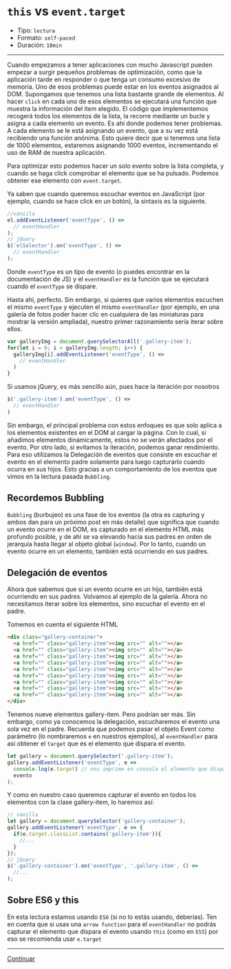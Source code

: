 # `this` vs `event.target`

* Tipo: `lectura`
* Formato: `self-paced`
* Duración: `10min`

***

Cuando empezamos a tener aplicaciones con mucho Javascript pueden empezar a
surgir pequeños problemas de optimización, como que la aplicación tarde en
responder o que tenga un consumo excesivo de memoria. Uno de esos problemas
puede estar en los eventos asignados al DOM.
Supongamos que tenemos una lista bastante grande de elementos. Al hacer `click`
en cada uno de esos elementos se ejecutará una función que muestra la
información del item elegido.
El código que implementemos recogerá todos los elementos de la lista, la
recorre mediante un bucle y asigna a cada elemento un evento.
Es ahí donde podemos tener problemas. A cada elemento se le está asignando un
evento, que a su vez está recibiendo una función anónima. Esto quiere decir
que si tenemos una lista de 1000 elementos, estaremos asignando 1000
eventos, incrementando el uso de RAM de nuestra aplicación.

Para optimizar esto podemos hacer un solo evento sobre la lista completa, y
cuando se haga click comprobar el elemento que se ha pulsado. Podemos obtener
ese elemento con `event.target`.

Ya saben que cuando queremos escuchar eventos en JavaScript (por ejemplo,
cuando se hace click en un botón), la sintaxis es la siguiente.

```javascript
//vaniila
el.addEventListener('eventType', () =>
  // eventHandler
);
// jQuery
$('elSelector').on('eventType', () =>
  // eventHandler
);
```

Donde `eventType` es un tipo de evento (o puedes encontrar en la documentación
de JS) y el `eventHandler` es la función que se ejecutará cuando el `eventType`
se dispare.

Hasta ahi, perfecto. Sin embargo, si quieres que varios elementos escuchen el
mismo `eventType` y ejecuten el mismo `eventHandler` (por ejemplo, en una
galería de fotos poder hacer clic en cualquiera de las miniaturas para mostrar
la versión ampliada), nuestro primer razonamiento sería iterar sobre ellos.

```javascript
var galleryImg = document.querySelectorAll('.gallery-item');
for(let i = 0; i < galleryImg.length; i++) {
  galleryImg[i].addEventListener('eventType', () =>
    // eventHandler
  )
}
```

Si usamos jQuery, es más sencillo aún, pues hace la iteración por nosotros

```javascript
$('.gallery-item').on('eventType', () =>
  // eventHandler
)
```

Sin embargo, el principal problema con estos enfoques es que solo aplica a los
elementos existentes en el DOM al cargar la página. Con lo cual, si añadimos
elementos dinámicamente, estos no se verán afectados por el evento. Por otro
lado, si evitamos la iteración, podemos ganar rendimiento. Para eso utilizamos
la Delegación de eventos que consiste en escuchar el evento en el elemento
padre solamente para luego capturarlo cuando ocurra en sus hijos. Esto gracias
a un comportamiento de los eventos que vimos en la lectura pasada `Bubbling`.

## Recordemos Bubbling

`Bubbling` (burbujeo) es una fase de los eventos (la otra es capturing y ambos
dan para un próximo post en más detalle) que significa que cuando un evento
ocurre en el DOM, es capturado en el elemento HTML más profundo posible, y de
ahí se va elevando hacia sus padres en orden de jerarquía hasta llegar al
objeto global (`window`). Por lo tanto, cuando un evento ocurre en un elemento,
también está ocurriendo en sus padres.

## Delegación de eventos

Ahora que sabemos que si un evento ocurre  en un hijo, también está ocurriendo
en sus padres. Volvamos al ejemplo de la galería. Ahora no necesitamos iterar
sobre los elementos, sino escuchar el evento en el padre.

Tomemos en cuenta el siguiente HTML

```html
<div class="gallery-container">
  <a href="" class="gallery-item"><img src="" alt=""></a>
  <a href="" class="gallery-item"><img src="" alt=""></a>
  <a href="" class="gallery-item"><img src="" alt=""></a>
  <a href="" class="gallery-item"><img src="" alt=""></a>
  <a href="" class="gallery-item"><img src="" alt=""></a>
  <a href="" class="gallery-item"><img src="" alt=""></a>
  <a href="" class="gallery-item"><img src="" alt=""></a>
  <a href="" class="gallery-item"><img src="" alt=""></a>
  <a href="" class="gallery-item"><img src="" alt=""></a>
</div>
```

Tenemos nueve elementos gallery-item. Pero podrían ser más. Sin embargo, como
ya conocemos la delegación, escucharemos el evento una sola vez en el padre.
Recuerda que podemos pasar el objeto Event como parámetro (lo nombraremos `e`
en nuestros ejemplos), al `eventHandler` para así obtener el `target` que es
el elemento que dispara el evento.

```javascript
let gallery = document.querySelector('.gallery-item');
gallery.addEventListener('eventType', e =>
  console.log(e.target) // nos imprime en consola el elemento que dispara el
  evento
);
```

Y como en nuestro caso queremos capturar el evento en todos los elementos con
la clase gallery-item, lo haremos así:

```javascript
// vanilla
let gallery = document.querySelector('gallery-container');
gallery.addEventListener('eventType', e => {
  if(e.target.classList.contains('gallery-item')){
    //...
  }
});
// jQuery
$('.gallery-container').on('eventType', '.gallery-item', () =>
  //...
);
```

## Sobre ES6 y this

En esta lectura estamos usando `ES6` (si no lo estás usando, deberías). Ten en
cuenta que si usas una `arrow function` para el `eventHandler` no podrás
capturar el elemento que dispara el evento usando `this` (como en `ES5`) por
eso se recomienda usar `e.target`

***

[Continuar](03-exercises.md)
